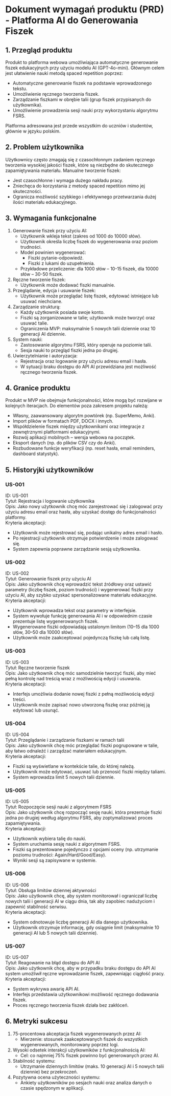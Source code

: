 # Dokument wymagań produktu (PRD) - Platforma AI do Generowania Fiszek

## 1. Przegląd produktu
Produkt to platforma webowa umożliwiająca automatyczne generowanie fiszek edukacyjnych przy użyciu modelu AI (GPT-4o-mini). Głównym celem jest ułatwienie nauki metodą spaced repetition poprzez:
- Automatyczne generowanie fiszek na podstawie wprowadzonego tekstu.
- Umożliwienie ręcznego tworzenia fiszek.
- Zarządzanie fiszkami w obrębie talii (grup fiszek przypisanych do użytkownika).
- Umożliwienie prowadzenia sesji nauki przy wykorzystaniu algorytmu FSRS.

Platforma adresowana jest przede wszystkim do uczniów i studentów, głównie w języku polskim.

## 2. Problem użytkownika
Użytkownicy często zmagają się z czasochłonnym zadaniem ręcznego tworzenia wysokiej jakości fiszek, które są niezbędne do skutecznego zapamiętywania materiału. Manualne tworzenie fiszek:
- Jest czasochłonne i wymaga dużego nakładu pracy.
- Zniechęca do korzystania z metody spaced repetition mimo jej skuteczności.
- Ogranicza możliwość szybkiego i efektywnego przetwarzania dużej ilości materiału edukacyjnego.

## 3. Wymagania funkcjonalne
1. Generowanie fiszek przy użyciu AI:
   - Użytkownik wkleja tekst (zakres od 1000 do 10000 słów).
   - Użytkownik określa liczbę fiszek do wygenerowania oraz poziom trudności.
   - Model powinien wygenerować:
     - Fiszki pytanie-odpowiedź.
     - Fiszki z lukami do uzupełnienia.
   - Przykładowe przeliczenie: dla 1000 słów – 10-15 fiszek, dla 10000 słów – 30-50 fiszek.
2. Ręczne tworzenie fiszek:
   - Użytkownik może dodawać fiszki manualnie.
3. Przeglądanie, edycja i usuwanie fiszek:
   - Użytkownik może przeglądać listę fiszek, edytować istniejące lub usuwać niechciane.
4. Zarządzanie strukturą:
   - Każdy użytkownik posiada swoje konto.
   - Fiszki są zorganizowane w talie; użytkownik może tworzyć oraz usuwać talie.
   - Ograniczenia MVP: maksymalnie 5 nowych talii dziennie oraz 10 generacji AI dziennie.
5. System nauki:
   - Zastosowanie algorytmu FSRS, który operuje na poziomie talii.
   - Sesja nauki to przegląd fiszki jedna po drugiej.
6. Uwierzytelnianie i autoryzacja:
   - Rejestracja oraz logowanie przy użyciu adresu email i hasła.
   - W sytuacji braku dostępu do API AI przewidziana jest możliwość ręcznego tworzenia fiszek.

## 4. Granice produktu
Produkt w MVP nie obejmuje funkcjonalności, które mogą być rozwijane w kolejnych iteracjach. Do elementów poza zakresem projektu należą:
- Własny, zaawansowany algorytm powtórek (np. SuperMemo, Anki).
- Import plików w formatach PDF, DOCX i innych.
- Współdzielenie fiszek między użytkownikami oraz integracje z zewnętrznymi platformami edukacyjnymi.
- Rozwój aplikacji mobilnych – wersja webowa na początek.
- Eksport danych (np. do plików CSV czy do Anki).
- Rozbudowane funkcje weryfikacji (np. reset hasła, email reminders, dashboard statystyk).

## 5. Historyjki użytkowników

### US-001
ID: US-001  
Tytuł: Rejestracja i logowanie użytkownika  
Opis: Jako nowy użytkownik chcę móc zarejestrować się i zalogować przy użyciu adresu email oraz hasła, aby uzyskać dostęp do funkcjonalności platformy.  
Kryteria akceptacji:
- Użytkownik może rejestrować się, podając unikalny adres email i hasło.
- Po rejestracji użytkownik otrzymuje potwierdzenie i może zalogować się.
- System zapewnia poprawne zarządzanie sesją użytkownika.

### US-002
ID: US-002  
Tytuł: Generowanie fiszek przy użyciu AI  
Opis: Jako użytkownik chcę wprowadzić tekst źródłowy oraz ustawić parametry (liczbę fiszek, poziom trudności) i wygenerować fiszki przy użyciu AI, aby szybko uzyskać spersonalizowane materiału edukacyjne.  
Kryteria akceptacji:
- Użytkownik wprowadza tekst oraz parametry w interfejsie.
- System wywołuje funkcję generowania AI i w odpowiednim czasie prezentuje listę wygenerowanych fiszek.
- Wygenerowane fiszki odpowiadają ustalonym limitom (10–15 dla 1000 słów, 30–50 dla 10000 słów).
- Użytkownik może zaakceptować pojedynczą fiszkę lub całą listę.

### US-003
ID: US-003  
Tytuł: Ręczne tworzenie fiszek  
Opis: Jako użytkownik chcę móc samodzielnie tworzyć fiszki, aby mieć pełną kontrolę nad treścią wraz z możliwością edycji i usuwania.  
Kryteria akceptacji:
- Interfejs umożliwia dodanie nowej fiszki z pełną możliwością edycji treści.
- Użytkownik może zapisać nowo utworzoną fiszkę oraz później ją edytować lub usunąć.

### US-004
ID: US-004  
Tytuł: Przeglądanie i zarządzanie fiszkami w ramach talii  
Opis: Jako użytkownik chcę móc przeglądać fiszki pogrupowane w talie, aby łatwo odnaleźć i zarządzać materiałem edukacyjnym.  
Kryteria akceptacji:
- Fiszki są wyświetlane w kontekście talie, do której należą.
- Użytkownik może edytować, usuwać lub przenosić fiszki między taliami.
- System wprowadza limit 5 nowych talii dziennie.

### US-005
ID: US-005  
Tytuł: Rozpoczęcie sesji nauki z algorytmem FSRS  
Opis: Jako użytkownik chcę rozpocząć sesję nauki, która prezentuje fiszki jedna po drugiej według algorytmu FSRS, aby zoptymalizować proces zapamiętywania.  
Kryteria akceptacji:
- Użytkownik wybiera talię do nauki.
- System uruchamia sesję nauki z algorytmem FSRS.
- Fiszki są prezentowane pojedynczo z opcjami oceny (np. utrzymanie poziomu trudności: Again/Hard/Good/Easy).
- Wyniki sesji są zapisywane w systemie.

### US-006
ID: US-006  
Tytuł: Obsługa limitów dziennej aktywności  
Opis: Jako użytkownik chcę, aby system monitorował i ograniczał liczbę nowych talii i generacji AI w ciągu dnia, tak aby zapobiec nadużyciom i zapewnić stabilność serwisu.  
Kryteria akceptacji:
- System odnotowuje liczbę generacji AI dla danego użytkownika.
- Użytkownik otrzymuje informację, gdy osiągnie limit (maksymalnie 10 generacji AI lub 5 nowych talii dziennie).

### US-007
ID: US-007  
Tytuł: Reagowanie na błąd dostępu do API AI  
Opis: Jako użytkownik chcę, aby w przypadku braku dostępu do API AI system umożliwił ręczne wprowadzanie fiszek, zapewniając ciągłość pracy.  
Kryteria akceptacji:
- System wykrywa awarię API AI.
- Interfejs przedstawia użytkownikowi możliwość ręcznego dodawania fiszek.
- Proces ręcznego tworzenia fiszek działa bez zakłóceń.

## 6. Metryki sukcesu
1. 75-procentowa akceptacja fiszek wygenerowanych przez AI:
   - Mierzenie: stosunek zaakceptowanych fiszek do wszystkich wygenerowanych, monitorowany poprzez logi.
2. Wysoki odsetek interakcji użytkowników z funkcjonalnością AI:
   - Cel: co najmniej 75% fiszek powinno być generowanych przez AI.
3. Stabilność systemu:
   - Utrzymanie dziennych limitów (maks. 10 generacji AI i 5 nowych talii dziennie) bez przekroczeń.
4. Pozytywna ocena użyteczności systemu:
   - Ankiety użytkowników po sesjach nauki oraz analiza danych o czasie spędzonym w aplikacji.
